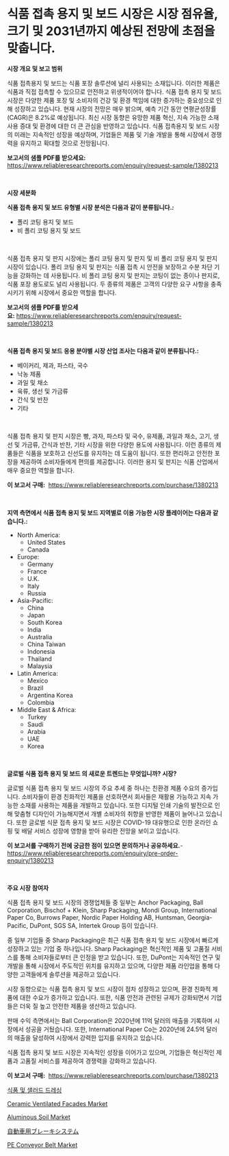 <p><h1>식품 접촉 용지 및 보드 시장은 시장 점유율, 크기 및 2031년까지 예상된 전망에 초점을 맞춥니다.</h1></p><p><strong>시장 개요 및 보고 범위</strong></p>
<p><p>식품 접촉용지 및 보드는 식품 포장 솔루션에 널리 사용되는 소재입니다. 이러한 제품은 식품과 직접 접촉할 수 있으므로 안전하고 위생적이어야 합니다. 식품 접촉 용지 및 보드 시장은 다양한 제품 포장 및 소비자의 건강 및 환경 책임에 대한 증가하는 중요성으로 인해 성장하고 있습니다. 현재 시장의 전망은 매우 밝으며, 예측 기간 동안 연평균성장률(CAGR)은 8.2%로 예상됩니다. 최신 시장 동향은 유망한 제품 혁신, 지속 가능한 소재 사용 증대 및 환경에 대한 더 큰 관심을 반영하고 있습니다. 식품 접촉용지 및 보드 시장의 미래는 지속적인 성장을 예상하며, 기업들은 제품 및 기술 개발을 통해 시장에서 경쟁력을 유지하고 확대할 것으로 전망됩니다.</p></p>
<p><strong>보고서의 샘플 PDF를 받으세요:</strong> <a href="https://www.reliableresearchreports.com/enquiry/request-sample/1380213">https://www.reliableresearchreports.com/enquiry/request-sample/1380213</a></p>
<p>&nbsp;</p>
<p><strong>시장 세분화</strong></p>
<p><strong>식품 접촉 용지 및 보드 유형별 시장 분석은 다음과 같이 분류됩니다.:</strong></p>
<p><ul><li>폴리 코팅 용지 및 보드</li><li>비 폴리 코팅 용지 및 보드</li></ul></p>
<p>&nbsp;</p>
<p><p>식품 접촉 용지 및 판지 시장에는 폴리 코팅 용지 및 판지 및 비 폴리 코팅 용지 및 판지 시장이 있습니다. 폴리 코팅 용지 및 판지는 식품 접촉 시 안전을 보장하고 수분 차단 기능을 강화하는 데 사용됩니다. 비 폴리 코팅 용지 및 판지는 코팅이 없는 종이나 판지로, 식품 포장 용도로도 널리 사용됩니다. 두 종류의 제품은 고객의 다양한 요구 사항을 충족시키기 위해 시장에서 중요한 역할을 합니다.</p></p>
<p><strong>보고서의 샘플 PDF를 받으세요:</strong>&nbsp;<a href="https://www.reliableresearchreports.com/enquiry/request-sample/1380213">https://www.reliableresearchreports.com/enquiry/request-sample/1380213</a></p>
<p>&nbsp;</p>
<p><strong> 식품 접촉 용지 및 보드 응용 분야별 시장 산업 조사는 다음과 같이 분류됩니다.:</strong></p>
<p><ul><li>베이커리, 제과, 파스타, 국수</li><li>낙농 제품</li><li>과일 및 채소</li><li>육류, 생선 및 가금류</li><li>간식 및 반찬</li><li>기타</li></ul></p>
<p>&nbsp;</p>
<p><p>식품 접촉 용지 및 판지 시장은 빵, 과자, 파스타 및 국수, 유제품, 과일과 채소, 고기, 생선 및 가금류, 간식과 반찬, 기타 시장을 위한 다양한 용도에 사용됩니다. 이런 종류의 제품들은 식품을 보호하고 신선도를 유지하는 데 도움이 됩니다. 또한 편리하고 안전한 포장을 제공하여 소비자들에게 편의를 제공합니다. 이러한 용지 및 판지는 식품 산업에서 매우 중요한 역할을 합니다.</p></p>
<p><strong>이 보고서 구매:</strong>&nbsp; <a href="https://www.reliableresearchreports.com/purchase/1380213">https://www.reliableresearchreports.com/purchase/1380213</a></p>
<p>&nbsp;</p>
<p><strong>지역 측면에서 식품 접촉 용지 및 보드 지역별로 이용 가능한 시장 플레이어는 다음과 같습니다.:</strong></p>
<p><ul>
    <li>
        North America:
        <ul>
            <li>United States</li>
            <li>Canada</li>
        </ul>
    </li>
    <li>
        Europe:
        <ul>
            <li>Germany</li>
            <li>France</li>
            <li>U.K.</li>
            <li>Italy</li>
            <li>Russia</li>
        </ul>
    </li>
    <li>
        Asia-Pacific:
        <ul>
            <li>China</li>
            <li>Japan</li>
            <li>South Korea</li>
            <li>India</li>
            <li>Australia</li>
            <li>China Taiwan</li>
            <li>Indonesia</li>
            <li>Thailand</li>
            <li>Malaysia</li>
        </ul>
    </li>
    <li>
        Latin America:
        <ul>
            <li>Mexico</li>
            <li>Brazil</li>
            <li>Argentina Korea</li>
            <li>Colombia</li>
        </ul>
    </li>
    <li>
        Middle East & Africa:
        <ul>
            <li>Turkey</li>
            <li>Saudi</li>
            <li>Arabia</li>
            <li>UAE</li>
            <li>Korea</li>
        </ul>
    </li>
    </ul></p>
<p>&nbsp;</p>
<p><strong>글로벌 식품 접촉 용지 및 보드 의 새로운 트렌드는 무엇입니까? 시장?</strong></p>
<p><p>글로벌 식품 접촉 용지 및 보드 시장의 주요 추세 중 하나는 친환경 제품 수요의 증가입니다. 소비자들이 환경 친화적인 제품을 선호하면서 회사들은 재활용 가능하고 지속 가능한 소재를 사용하는 제품을 개발하고 있습니다. 또한 디지털 인쇄 기술의 발전으로 인해 맞춤형 디자인이 가능해지면서 개별 소비자의 취향을 반영한 제품이 늘어나고 있습니다. 또한 글로벌 식문 접촉 용지 및 보드 시장은 COVID-19 대유행으로 인한 온라인 쇼핑 및 배달 서비스 성장에 영향을 받아 유리한 전망을 보이고 있습니다.</p></p>
<p><strong>이 보고서를 구매하기 전에 궁금한 점이 있으면 문의하거나 공유하세요.</strong>- <a href="https://www.reliableresearchreports.com/enquiry/pre-order-enquiry/1380213">https://www.reliableresearchreports.com/enquiry/pre-order-enquiry/1380213</a></p>
<p>&nbsp;</p>
<p><strong>주요 시장 참여자</strong></p>
<p><p>식품 접촉 용지 및 보드 시장의 경쟁업체들 중 일부는 Anchor Packaging, Ball Corporation, Bischof + Klein, Sharp Packaging, Mondi Group, International Paper Co, Burrows Paper, Nordic Paper Holding AB, Huntsman, Georgia-Pacific, DuPont, SGS SA, Intertek Group 등이 있습니다. </p><p>중 일부 기업들 중 Sharp Packaging은 최근 식품 접촉 용지 및 보드 시장에서 빠르게 성장하고 있는 기업 중 하나입니다. Sharp Packaging은 혁신적인 제품 및 고품질 서비스를 통해 소비자들로부터 큰 인정을 받고 있습니다. 또한, DuPont는 지속적인 연구 및 개발을 통해 시장에서 주도적인 위치를 유지하고 있으며, 다양한 제품 라인업을 통해 다양한 고객들에게 솔루션을 제공하고 있습니다. </p><p>시장 동향으로는 식품 접촉 용지 및 보드 시장이 점차 성장하고 있으며, 환경 친화적 제품에 대한 수요가 증가하고 있습니다. 또한, 식품 안전과 관련된 규제가 강화되면서 기업들은 더욱 질 높고 안전한 제품을 생산하고 있습니다.</p><p>판매 수익 측면에서는 Ball Corporation은 2020년에 11억 달러의 매출을 기록하며 시장에서 성공을 거뒀습니다. 또한, International Paper Co는 2020년에 24.5억 달러의 매출을 달성하여 시장에서 강력한 입지를 유지하고 있습니다.</p><p>식품 접촉 용지 및 보드 시장은 지속적인 성장을 이어가고 있으며, 기업들은 혁신적인 제품과 고품질 서비스를 제공하여 경쟁력을 강화하고 있습니다.</p></p>
<p><strong>이 보고서 구매:</strong>&nbsp;&nbsp;<a href="https://www.reliableresearchreports.com/purchase/1380213">https://www.reliableresearchreports.com/purchase/1380213</a></p>
<p><p><a href="https://github.com/vsoq0zknh59/Market-Research-Report-List-1/blob/main/4705647192903.md">식품 및 샐러드 드레싱</a></p><p><a href="https://github.com/prosalinda88/Market-Research-Report-List-3/blob/main/ceramic-ventilated-facades-market.md">Ceramic Ventilated Facades Market</a></p><p><a href="https://issuu.com/reportprime-2/docs/aluminous-soil-market-size-2030.pptx">Aluminous Soil Market</a></p><p><a href="https://github.com/bevdtkn4419963/Market-Research-Report-List-1/blob/main/6596209193119.md">自動車用ブレーキシステム</a></p><p><a href="https://github.com/NorbertYates/Market-Research-Report-List-4/blob/main/pe-conveyor-belt-market.md">PE Conveyor Belt Market</a></p></p>
